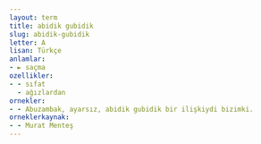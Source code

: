```yaml
---
layout: term
title: abidik gubidik
slug: abidik-gubidik
letter: A
lisan: Türkçe
anlamlar:
- ► saçma
ozellikler:
- - sıfat
  - ağızlardan
ornekler:
- - Abuzambak, ayarsız, abidik gubidik bir ilişkiydi bizimki.
orneklerkaynak:
- - Murat Menteş
---
```

